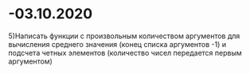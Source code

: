 # -03.10.2020

5)Написать функции с произвольным количеством аргументов для вычисления среднего значения (конец списка аргументов -1) и подсчета четных элементов (количество чисел передается первым аргументом)
